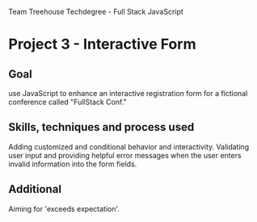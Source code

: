 Team Treehouse Techdegree - Full Stack JavaScript
# Project 3 - Interactive Form

## Goal
use JavaScript to enhance an interactive registration form for a fictional conference called "FullStack Conf."

## Skills, techniques and process used
Adding customized and conditional behavior and interactivity.
Validating user input and providing helpful error messages when the user enters invalid information into the form fields.

## Additional
Aiming for 'exceeds expectation'.
